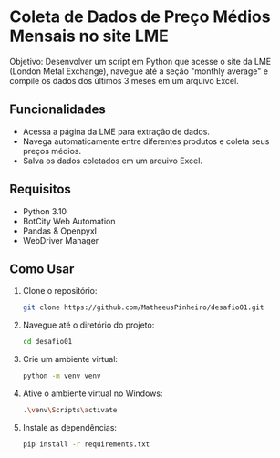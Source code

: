 # Coleta de Dados de Preço Médios Mensais no site LME

Objetivo: Desenvolver um script em Python que acesse o site da LME (London Metal Exchange), navegue até a seção "monthly average" e compile os dados dos últimos 3 meses em um arquivo Excel.


## Funcionalidades
- Acessa a página da LME para extração de dados.
- Navega automaticamente entre diferentes produtos e coleta seus preços médios.
- Salva os dados coletados em um arquivo Excel.


## Requisitos
- Python 3.10 
- BotCity Web Automation
- Pandas & Openpyxl
- WebDriver Manager


## Como Usar

1. Clone o repositório:
   ```bash
   git clone https://github.com/MatheeusPinheiro/desafio01.git

2. Navegue até o diretório do projeto:
	```bash
   cd desafio01

3. Crie um ambiente virtual:
	```bash
   python -m venv venv

4. Ative o ambiente virtual no Windows:
	```bash
   .\venv\Scripts\activate

5. Instale as dependências:
	```bash
   pip install -r requirements.txt